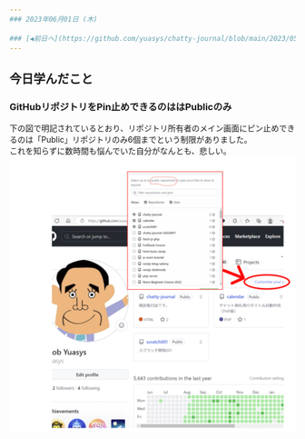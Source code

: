 ```yaml
---
### 2023年06月01日 (木)

### [◀️前日へ](https://github.com/yuasys/chatty-journal/blob/main/2023/05/2023-05-31.md)&emsp;&emsp;&emsp;&emsp;[翌日へ▶️](https://github.com/yuasys/chatty-journal/blob/main/2023/06/2023-06-02.md)
---
```


## 今日学んだこと

### GitHubリポジトリをPin止めできるのははPublicのみ
下の図で明記されているとおり、リポジトリ所有者のメイン画面にピン止めできるのは「Public」リポジトリのみ6個までという制限がありました。  
これを知らずに数時間も悩んでいた自分がなんとも、悲しい。
![本日の画像](https://github.com/yuasys/chatty-journal/blob/main/images/fig2023-06-01-1.png)
